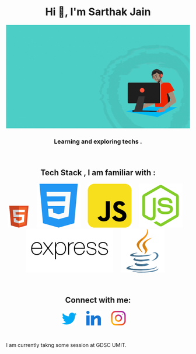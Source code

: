 <h1 align="center">Hi 👋, I'm Sarthak Jain</h1>
<img src="Assets\Images\readme-main.gif" alt="Poster">
<h3 align="center">Learning and exploring techs .</h3>
 </br>
<h2 align="center" >Tech Stack , I am familiar with :  </h2> 
 <p align="center" >
 <img src="Assets\Icons\html.svg" alt="HTML" height="60" width="60" margin="20"> &nbsp; &nbsp;
<img src="Assets\Icons\css.svg" alt="CSS">  &nbsp; &nbsp;
<img src="Assets\Icons\javascript.svg" alt="JS"> &nbsp; &nbsp;
<img src="Assets\Icons\node-js.svg" alt="Node js"> &nbsp; &nbsp;
<img src="Assets\Icons\expressjs-ar21.svg" alt="Express js"> &nbsp; &nbsp;
<img src="Assets\Icons\java.svg" alt="JAVA"> &nbsp; &nbsp;
</p>
 </br>

<h2 align="center">Connect with me:</h2>
<p align="center">
<a href="https://twitter.com/sarthakjjain" target="_blank"><img align="center" src="Assets\Icons\twitter.svg" alt="sarthakjjain" height="40" width="40" margin="20"/></a> &nbsp; &nbsp; &nbsp;
<a href="https://linkedin.com/in/sarthak-jain-715926202" target="_blank"><img align="center" src="Assets\Icons\linkedin.svg" alt="sarthak-jain-715926202" height="40" width="40" /></a> &nbsp; &nbsp; &nbsp;
<a href="https://linkedin.com/in/sarthak-jain-715926202" target="_blank"><img align="center" src="Assets\Icons\instagram.svg" alt="sarthak-jain-715926202" height="40" width="40" /></a> &nbsp; &nbsp; &nbsp;
</p>
 </br>
 
 I am currently takng some session at GDSC UMIT.

